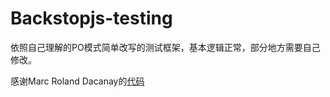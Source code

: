 # Backstopjs-testing

依照自己理解的PO模式简单改写的测试框架，基本逻辑正常，部分地方需要自己修改。

感谢Marc Roland Dacanay的[代码](https://github.com/marcdacz/visual-testing-backstopjs)
